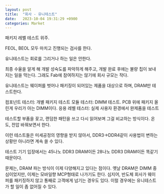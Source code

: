 ```yaml
---
layout: post
title:  "회사 - 유니테스트"
date:   2023-10-04 19:31:29 +0900
categories: Market
---
```


패키지 레벨 테스트 위주.

FEOL, BEOL 모두 마치고 진행되는 검사를 한다.

유니테스트는 회로를 그리거나 하는 일은 안한다.

최종 수율을 알게 해 개발 성숙도를 파악하게 해주고, 개발 완료 후에는 불량 칩이 보내지는 일을 막는다.
그래도 Fab에 참여하지는 않기에 회사 규모는 작다.

유니테스트는 웨이퍼를 벗어나 패키징이 되어있는 제품을 대상으로 하며, DRAM만 테스트한다.

컴포넌트 테스터: 개별 패키지 테스트
모듈 테스터: DIMM 테스트. PCB 위에 패키지 올린게 우리가 아는 DIMM이다.
응용 레벨 테스터: 실제 사용자 환경에서 완제품을 테스트

테스트할 부품을 꽂고, 랜덤한 패턴을 쓰고 다시 읽어보며 그걸 비교하는 방식이다. 온도, 전압 바꿔보면서 한다.

이런 테스트들은 미세공정의 영향을 받지 않아서, DDR3->DDR4같이 사용법이 변하는 상황만 아니라면 계속 쓸 수 있다.

테스트 기기 입장에서는 45나노 DDR3 DRAM이든 28나노 DDR3 DRAM이든 똑같기 때문이다.

문제는, DRAM 파는 방식이 이제 다양해지고 있다는 점이다.
옛날 DRAM은 DIMM 중심이었지만, 이제는 모바일향 MCP형태로 나가기도 한다.
심지어, 반도체 회사가 웨이퍼를 패키징하지 않고 통째로 고객에게 넘기는 경우도 있다.
이럴 경우에는 유니테스트가 할 일이 좀 없어질 수 있다.